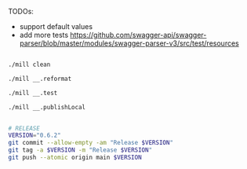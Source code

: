 
TODOs:
- support default values
- add more tests https://github.com/swagger-api/swagger-parser/blob/master/modules/swagger-parser-v3/src/test/resources


```sh

./mill clean

./mill __.reformat

./mill __.test

./mill __.publishLocal
```

```sh

# RELEASE
VERSION="0.6.2"
git commit --allow-empty -am "Release $VERSION"
git tag -a $VERSION -m "Release $VERSION"
git push --atomic origin main $VERSION

```
